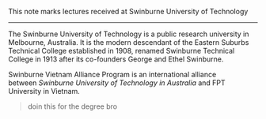 This note marks lectures received at Swinburne University of Technology

---

The Swinburne University of Technology is a public research university in Melbourne, Australia. It is the modern descendant of the Eastern Suburbs Technical College established in 1908, renamed Swinburne Technical College in 1913 after its co-founders George and Ethel Swinburne.

Swinburne Vietnam Alliance Program is an international alliance between _Swinburne University of Technology in Australia_ and FPT University in Vietnam.

> doin this for the degree bro